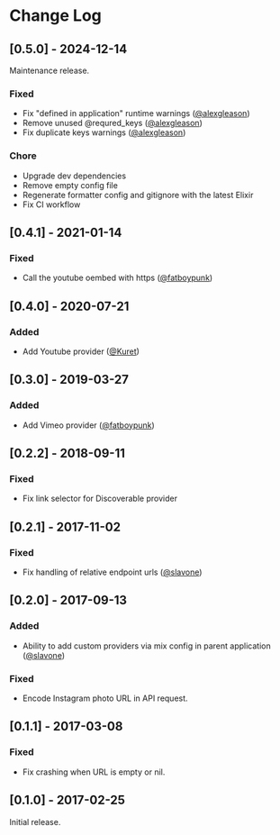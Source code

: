 # Change Log

## [0.5.0] - 2024-12-14

Maintenance release.

### Fixed
- Fix "defined in application" runtime warnings ([@alexgleason](https://github.com/alexgleason))
- Remove unused @requred_keys ([@alexgleason](https://github.com/alexgleason))
- Fix duplicate keys warnings ([@alexgleason](https://github.com/alexgleason))

### Chore

- Upgrade dev dependencies
- Remove empty config file
- Regenerate formatter config and gitignore with the latest Elixir
- Fix CI workflow

## [0.4.1] - 2021-01-14
### Fixed
- Call the youtube oembed with https ([@fatboypunk](https://github.com/fatboypunk))

## [0.4.0] - 2020-07-21
### Added
- Add Youtube provider ([@Kuret](https://github.com/Kuret))

## [0.3.0] - 2019-03-27
### Added
- Add Vimeo provider ([@fatboypunk](https://github.com/fatboypunk))

## [0.2.2] - 2018-09-11
### Fixed
- Fix link selector for Discoverable provider

## [0.2.1] - 2017-11-02
### Fixed
- Fix handling of relative endpoint urls ([@slavone](https://github.com/slavone))

## [0.2.0] - 2017-09-13
### Added
- Ability to add custom providers via mix config in parent application ([@slavone](https://github.com/slavone))

### Fixed
- Encode Instagram photo URL in API request.

## [0.1.1] - 2017-03-08
### Fixed
- Fix crashing when URL is empty or nil. 

## [0.1.0] - 2017-02-25

Initial release.

